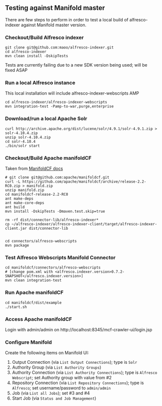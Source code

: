 Testing against Manifold master
---

There are few steps to perform in order to test a local build of alfresco-indexer against Manifold master version.

### Checkout/Build Alfresco indexer
```
git clone git@github.com:maoo/alfresco-indexer.git
cd alfresco-indexer
mvn clean install -DskipTests
```
Tests are currently failing due to a new SDK version being used; will be fixed ASAP

### Run a local Alfresco instance
This local installation will include alfresco-indexer-webscripts AMP
```
cd alfresco-indexer/alfresco-indexer-webscripts
mvn integration-test -Pamp-to-war,purge,enterprise
```

### Download/run a local Apache Solr
```
curl http://archive.apache.org/dist/lucene/solr/4.9.1/solr-4.9.1.zip > solr-4.10.4.zip
unzip solr-4.10.4.zip
cd solr-4.10.4
./bin/solr start
```

### Checkout/Build Apache manifoldCF
Taken from [ManifoldCF docs](https://manifoldcf.apache.org/release/trunk/en_US/how-to-build-and-deploy.html)

```
# git clone git@github.com:apache/manifoldcf.git
curl -L https://github.com/apache/manifoldcf/archive/release-2.2-RC0.zip > manifold.zip
unzip manifold.zip
cd manifoldcf-release-2.2-RC0
ant make-deps
ant make-core-deps
ant build
mvn install -DskipTests -Dmaven.test.skip=true

rm -rf dist/connector-lib/alfresco-indexer*
cp ~/alfresco-indexer/alfresco-indexer-client/target/alfresco-indexer-client.jar dist/connector-lib


cd connectors/alfresco-webscripts
mvn package
```

### Test Alfresco Webscripts Manifold Connector
```
cd manifoldcf/connectors/alfresco-webscripts
# [change pom.xml with <alfresco.indexer.version>0.7.2-SNAPSHOT</alfresco.indexer.version>]
mvn clean integration-test
```

### Run Apache manifoldCF
```
cd manifoldcf/dist/example
./start.sh
```

### Access Apache manifoldCF
Login with admin/admin on http://localhost:8345/mcf-crawler-ui/login.jsp

### Configure Manifold

Create the following items on Manifold UI:
1. Output Connection (via `List Output Connections`); type is `Solr`
2. Authority Group (via `List Authority Groups`)
3. Authority Connection (via `List Authority Connections`); type is `Alfresco Webscript`; set Authority group with value from #2
4. Repository Connection (via `List Repository Connections`); type is `Alfresco`; set username/password to `admin/admin`
5. Job (via `List all Jobs`); set #3 and #4
6. Start Job (via `Status and Job Management`)
